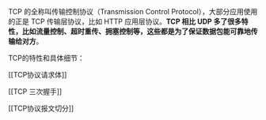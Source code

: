 
TCP 的全称叫传输控制协议（Transmission Control Protocol），大部分应用使用的正是 TCP 传输层协议，比如 HTTP 应用层协议。**TCP 相比 UDP 多了很多特性，比如流量控制、超时重传、拥塞控制等，这些都是为了保证数据包能可靠地传输给对方**。

TCP的特性和具体细节：

[[TCP协议请求体]]

[[TCP 三次握手]]

[[TCP协议报文切分]]



